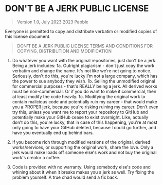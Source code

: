 # DON'T BE A JERK PUBLIC LICENSE

> Version 1.0, July 2023
> 2023 Pabblo

Everyone is permitted to copy and distribute verbatim or modified
copies of this license document.

> DON'T BE A JERK PUBLIC LICENSE
> TERMS AND CONDITIONS FOR COPYING, DISTRIBUTION AND MODIFICATION

1. Do whatever you want with the original repositories, just don't be a jerk.
  Being a jerk includes:
  1a. Outright plagiarism - don't just copy the work verbatim and change the name. It's not like we're not going to notice. Seriously, don't do this, you're lucky I'm not a large company,
  which has the power to sue anybody they wish.
  1b. Selling the unmodified original for commercial purposes - that's REALLY being a jerk. All derived works must be non-commercial. Or if you do want to make it commercial,
  then at least modify the code heavily.
  1c. Modifying the original work to contain malicious code and potentially ruin my career - that would make you a PROPER jerk, because you're risking ruining my career.
  Don't even try this, unless you want me to report your repository to GitHub and potentially make your GitHub cease to exist overnight. Like, actually don't do this, you're lucky, that
  in case of this happening, you're at most only going to have your GitHub deleted, because I could go further, and have you eventually end up behind bars.

3. If you become rich through modified versions of the original, derived works/services, or supporting the original work, share the love. Only a jerk would make loads off someone else's
work and not buy the original work's creator a coffee.

4. Code is provided with no warranty. Using somebody else's code and whining about it when it breaks makes you a jerk as well. Try fixing the problem yourself. A true chad would send
a fix back.
